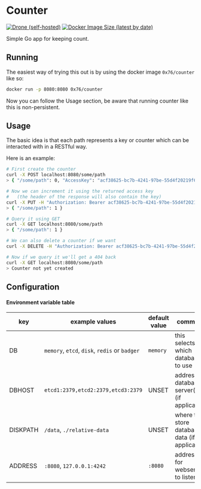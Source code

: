 Counter 
===
[![Drone (self-hosted)](https://img.shields.io/drone/build/0x76/counter?logo=drone&server=https%3A%2F%2Fdrone.xirion.net&style=for-the-badge)](https://drone.xirion.net/0x76/counter)
[![Docker Image Size (latest by date)](https://img.shields.io/docker/image-size/0x76/counter?label=docker%20image&logo=docker&sort=date&style=for-the-badge)](https://hub.docker.com/r/0x76/counter)

Simple Go app for keeping count.

## Running
The easiest way of trying this out is by using the docker image `0x76/counter` like so:
```sh
docker run -p 8080:8080 0x76/counter
```
Now you can follow the Usage section, be aware that running counter like this is non-persistent.

## Usage
The basic idea is that each path represents a key or counter which can be interacted with in a RESTful way.

Here is an example:

```sh
# First create the counter
curl -X POST localhost:8080/some/path
> { "/some/path": 0, "AccessKey": "acf38625-bc7b-4241-97be-55d4f20219f6" }

# Now we can increment it using the returned access key 
#   (the header of the response will also contain the key)
curl -X PUT -H "Authorization: Bearer acf38625-bc7b-4241-97be-55d4f20219f6" localhost:8080/some/path
> { "/some/path": 1 }

# Query it using GET
curl -X GET localhost:8080/some/path
> { "/some/path": 1 }

# We can also delete a counter if we want
curl -X DELETE -H "Authorization: Bearer acf38625-bc7b-4241-97be-55d4f20219f6" localhost:8080/some/path

# Now if we query it we'll get a 404 back
curl -X GET localhost:8080/some/path
> Counter not yet created
```

## Configuration

#### Environment variable table
key | example values | default value | comment
--- | ----- | --- | --- 
DB  | `memory`, `etcd`, `disk`, `redis` or `badger` | `memory` | this selects which database to use
DBHOST | `etcd1:2379,etcd2:2379,etcd3:2379` | UNSET | address of database server(s) (if applicable)
DISKPATH | `/data`, `./relative-data` | UNSET | where to store database data (if applicable)
ADDRESS | `:8080`, `127.0.0.1:4242` | `:8080` | address for webserver to listen on
